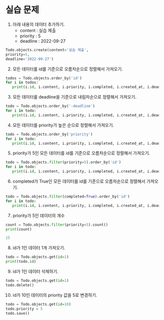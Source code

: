 # 실습 문제

1. 아래 내용의 데이터 추가하기.
   - content : 실습 제출
   - priority : 5
   - deadline : 2022-09-27

```py
Todo.objects.create(content='실습 제출',
priority=5,
deadline='2022-09-27')
```

2. 모든 데이터를 id를 기준으로 오름차순으로 정렬해서 가져오기.

```py
todos = Todo.objects.order_by('id')
for i in todos:
   print(i.id, i.content, i.priority, i.completed, i.created_at, i.deadline)
```

3. 모든 데이터를 deadline을 기준으로 내림차순으로 정렬해서 가져오기.

```py
todo = Todo.objects.order_by('-deadline')
for i in todo:
   print(i.id, i.content, i.priority, i.completed, i.created_at, i.deadline)
```

4. 모든 데이터를 priority가 높은 순으로 정렬해서 가져오기.

```py
todo = Todo.objects.order_by('priority')
for i in todo:
   print(i.id, i.content, i.priority, i.completed, i.created_at, i.deadline)
```

5. priority가 5인 모든 데이터를 id를 기준으로 오름차순으로 정렬해서 가져오기.

```py
todo = Todo.objects.filter(priority=5).order_by('id')
for i in todo:
   print(i.id, i.content, i.priority, i.completed, i.created_at, i.deadline)
```

6. completed가 True인 모든 데이터를 id를 기준으로 오름차순으로 정렬해서 가져오기.

```py
todo = Todo.objects.filter(completed=True).order_by('id')
for i in todo:
   print(i.id, i.content, i.priority, i.completed, i.created_at, i.deadline)
```

7. priority가 5인 데이터의 개수

```py
count = Todo.objects.filter(priority=5).count()
print(count)
```

```python
15
```
8. id가 1인 데이터 1개 가져오기.

```py
todo = Todo.objects.get(id=1)
print(todo.id)
```

9. id가 1인 데이터 삭제하기.

```py
todo = Todo.objects.get(id=1)
todo.delete()
```

10. id가 10인 데이터의 priority 값을 5로 변경하기.

```py
todo = Todo.objects.get(id=10)
todo.priority = 5
todo.save()
```
